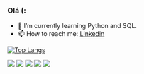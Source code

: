 ### Olá (:

- 🌱 I’m currently learning Python and SQL.
- 📫 How to reach me:  [Linkedin](https://www.linkedin.com/in/bragaamandac/)

[![Top Langs](https://github-readme-stats.vercel.app/api/top-langs/?username=bragaamandac&layout=compact&theme=dracula)](https://github.com/bragaamandac/github-readme-stats)
<div>
 <img src="https://img.shields.io/badge/HTML5-E34F26?style=for-the-badge&logo=html5&logoColor=white](https://img.shields.io/badge/Python-3776AB?style=for-the-badge&logo=python&logoColor=white)"> 
 <img src="https://img.shields.io/badge/CSS3-1572B6?style=for-the-badge&logo=css3&logoColor=white"> 
 <img src="https://img.shields.io/badge/JavaScript-F7DF1E?style=for-the-badge&logo=javascript&logoColor=black"> 
 <img src="https://img.shields.io/badge/Sass-CC6699?style=for-the-badge&logo=sass&logoColor=white"> 
 <img src="https://img.shields.io/badge/React-20232A?style=for-the-badge&logo=react&logoColor=61DAFB">
</div>

